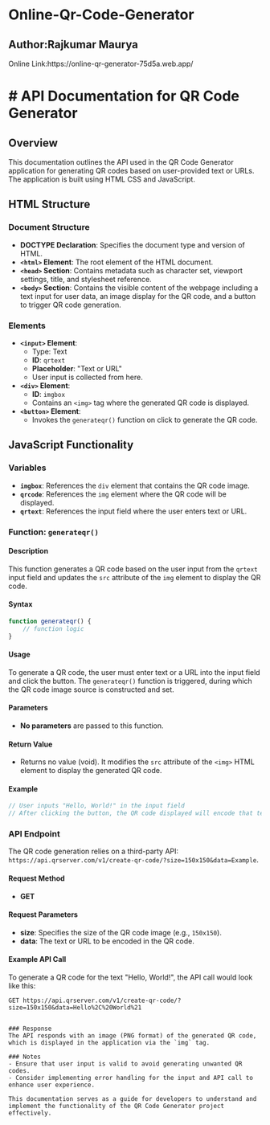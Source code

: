 
# Online-Qr-Code-Generator
<h2>Author:Rajkumar Maurya</h2>
Online Link:https://online-qr-generator-75d5a.web.app/
<h1># API Documentation for QR Code Generator</h1>

## Overview

This documentation outlines the API used in the QR Code Generator application for generating QR codes based on user-provided text or URLs. The application is built using HTML CSS and JavaScript.

## HTML Structure

### Document Structure

* **DOCTYPE Declaration**: Specifies the document type and version of HTML.
* **`<html>` Element**: The root element of the HTML document.
* **`<head>` Section**: Contains metadata such as character set, viewport settings, title, and stylesheet reference.
* **`<body>` Section**: Contains the visible content of the webpage including a text input for user data, an image display for the QR code, and a button to trigger QR code generation.

### Elements

* **`<input>` Element**:
    * Type: Text
    * **ID**: `qrtext`
    * **Placeholder**: "Text or URL"
    * User input is collected from here.
* **`<div>` Element**:
    * **ID**: `imgbox`
    * Contains an `<img>` tag where the generated QR code is displayed.
* **`<button>` Element**:
    * Invokes the `generateqr()` function on click to generate the QR code.

## JavaScript Functionality

### Variables

* **`imgbox`**: References the `div` element that contains the QR code image.
* **`qrcode`**: References the `img` element where the QR code will be displayed.
* **`qrtext`**: References the input field where the user enters text or URL.

### Function: `generateqr()`

#### Description

This function generates a QR code based on the user input from the `qrtext` input field and updates the `src` attribute of the `img` element to display the QR code.

#### Syntax

```javascript
function generateqr() {
    // function logic
}
```

#### Usage

To generate a QR code, the user must enter text or a URL into the input field and click the button. The `generateqr()` function is triggered, during which the QR code image source is constructed and set.

#### Parameters

* **No parameters** are passed to this function.

#### Return Value

* Returns no value (void). It modifies the `src` attribute of the `<img>` HTML element to display the generated QR code.

#### Example

```javascript
// User inputs "Hello, World!" in the input field
// After clicking the button, the QR code displayed will encode that text.
```

### API Endpoint

The QR code generation relies on a third-party API: `https://api.qrserver.com/v1/create-qr-code/?size=150x150&data=Example`.

#### Request Method

* **GET**

#### Request Parameters

* **size**: Specifies the size of the QR code image (e.g., `150x150`).
* **data**: The text or URL to be encoded in the QR code.

#### Example API Call

To generate a QR code for the text "Hello, World!", the API call would look like this:

```plaintext
GET https://api.qrserver.com/v1/create-qr-code/?size=150x150&data=Hello%2C%20World%21


### Response
The API responds with an image (PNG format) of the generated QR code, which is displayed in the application via the `img` tag.

### Notes
- Ensure that user input is valid to avoid generating unwanted QR codes.
- Consider implementing error handling for the input and API call to enhance user experience. 

This documentation serves as a guide for developers to understand and implement the functionality of the QR Code Generator project effectively.
```
